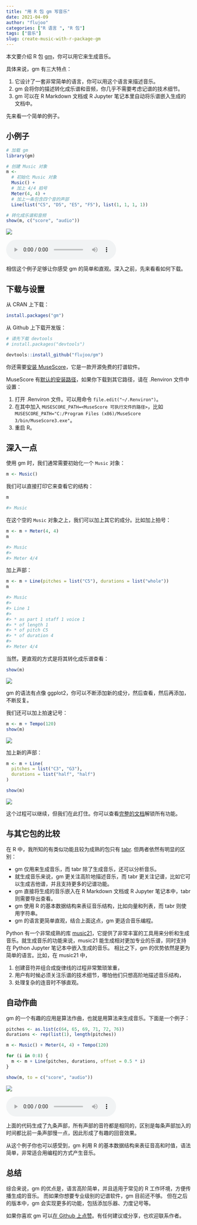 ```yaml
---
title: "用 R 包 gm 写音乐"
date: 2021-04-09
author: "flujoo"
categories: ["R 语言 ", "R 包"]
tags: ["音乐"]
slug: create-music-with-r-package-gm
---
```



本文要介绍 R 包 [gm](https://github.com/flujoo/gm)，你可以用它来生成音乐。

具体来说，gm 有三大特点：

1. 它设计了一套非常简单的语言，你可以用这个语言来描述音乐。
2. gm 会将你的描述转化成乐谱和音频，你几乎不需要考虑记谱的技术细节。
3. gm 可以在 R Markdown 文档或 R Jupyter 笔记本里自动将乐谱嵌入生成的文档中。

先来看一个简单的例子。


## 小例子

```r
# 加载 gm
library(gm)

# 创建 Music 对象
m <- 
  # 初始化 Music 对象
  Music() +
  # 加上 4/4 拍号
  Meter(4, 4) +
  # 加上一条包含四个音的声部
  Line(list("C5", "D5", "E5", "F5"), list(1, 1, 1, 1))

# 转化成乐谱和音频
show(m, c("score", "audio"))
```

![](https://flujoo.github.io/gm/reference/figures/readme.png)

<audio controls>
  <source src="https://flujoo.github.io/gm/reference/figures/readme_audio.mp3" type="audio/mpeg">
</audio>


相信这个例子足够让你感受 gm 的简单和直观。深入之前，先来看看如何下载。


## 下载与设置

从 CRAN 上下载：

```r
install.packages("gm")
```

从 Github 上下载开发版：

```r
# 请先下载 devtools
# install.packages("devtools")

devtools::install_github("flujoo/gm")
```

你还需要[安装 MuseScore](https://musescore.org/)，它是一款开源免费的打谱软件。

MuseScore 有[默认的安装路径](https://musescore.org/en/handbook/3/revert-factory-settings)，如果你下载到其它路径，请在 .Renviron 文件中设置：

1. 打开 .Renviron 文件。可以用命令 `file.edit("~/.Renviron")`。
2. 在其中加入 `MUSESCORE_PATH=<MuseScore 可执行文件的路径>`，比如 `MUSESCORE_PATH="C:/Program Files (x86)/MuseScore 3/bin/MuseScore3.exe"`。
3. 重启 R。


## 深入一点

使用 gm 时，我们通常需要初始化一个 `Music` 对象：

```r
m <- Music()
```

我们可以直接打印它来查看它的结构：

```r
m

#> Music
```

在这个空的 `Music` 对象之上，我们可以加上其它的成分。比如加上拍号：

```r
m <- m + Meter(4, 4)
m

#> Music
#>
#> Meter 4/4 
```

加上声部：

```r
m <- m + Line(pitches = list("C5"), durations = list("whole"))
m

#> Music
#> 
#> Line 1
#> 
#> * as part 1 staff 1 voice 1
#> * of length 1
#> * of pitch C5
#> * of duration 4
#> 
#> Meter 4/4
```

当然，更直观的方式是将其转化成乐谱查看：

```r
show(m)
```

![](https://raw.githubusercontent.com/flujoo/gm/master/man/figures/cn/1.png)

gm 的语法有点像 ggplot2，你可以不断添加新的成分，然后查看，然后再添加，不断反复。

我们还可以加上拍速记号：

```r
m <- m + Tempo(120)
show(m)
```

![](https://raw.githubusercontent.com/flujoo/gm/master/man/figures/cn/2_tempo.png)

加上新的声部：

```r
m <- m + Line(
  pitches = list("C3", "G3"),
  durations = list("half", "half")
)

show(m)
```

![](https://raw.githubusercontent.com/flujoo/gm/master/man/figures/cn/3_lines.png)

这个过程可以继续，但我们在此打住。你可以查看[完整的文档](https://flujoo.github.io/gm/articles/gm.html)解锁所有功能。


## 与其它包的比较

在 R 中，我所知的有类似功能且较为成熟的包只有 [tabr](https://github.com/leonawicz/tabr). 但两者依然有明显的区别：

- gm 仅用来生成音乐，而 tabr 除了生成音乐，还可以分析音乐。
- 就生成音乐来说，gm 更关注高阶地描述音乐，而 tabr 更关注记谱，比如它可以生成吉他谱，并且支持更多的记谱功能。
- gm 直接将生成的音乐嵌入在 R Markdown 文档或 R Jupyter 笔记本中，tabr 则需要导出查看。
- gm 使用 R 的基本数据结构来表征音乐结构，比如向量和列表，而 tabr 则使用字符串。
- gm 的语言更简单直观，结合上面这点，gm 更适合音乐编程。

Python 有一个非常成熟的库 [music21](http://web.mit.edu/music21/)，它提供了非常丰富的工具用来分析和生成音乐。就生成音乐的功能来说，music21 能生成相对更加专业的乐谱，同时支持在 Python Jupyter 笔记本中嵌入生成的音乐。 相比之下，gm 的优势依然是更为简单的语言。比如，在 music21 中，

1. 创建音符并组合成旋律线的过程非常繁琐笨重，
2. 用户有时候必须关注乐谱的技术细节，哪怕他们只想高阶地描述音乐结构，
3. 处理复杂的连音时不够直观。


## 自动作曲

gm 的一个有趣的应用是算法作曲，也就是用算法来生成音乐。下面是一个例子：

```r
pitches <- as.list(c(64, 65, 69, 71, 72, 76))
durations <- rep(list(1), length(pitches))

m <- Music() + Meter(4, 4) + Tempo(120)

for (i in 0:8) {
  m <- m + Line(pitches, durations, offset = 0.5 * i)
}

show(m, to = c("score", "audio"))
```

![](https://raw.githubusercontent.com/flujoo/gm/master/man/figures/cn/4_ac.png)

<audio controls>
  <source src="https://raw.githubusercontent.com/flujoo/gm/master/man/figures/cn/4_ac.mp3" type="audio/mpeg">
</audio>

上面的代码生成了九条声部，所有声部的音符都是相同的，区别是每条声部加入的时间都比前一条声部慢一点，因此形成了有趣的回音效果。

从这个例子你也可以感受到，gm 利用 R 的基本数据结构来表征音高和时值，语法简单，非常适合用编程的方式产生音乐。


## 总结

综合来说，gm 的优点是，语言高阶简单，并且适用于常见的 R 工作环境，方便传播生成的音乐。
而如果你想要专业级别的记谱软件，gm 目前还不够。
但在之后的版本中，gm 会实现更多的功能，包括添加乐器、力度记号等。

如果你喜欢 gm 可以[在 Github 上点赞](https://github.com/flujoo/gm)。有任何建议或分享，也欢迎联系作者。
